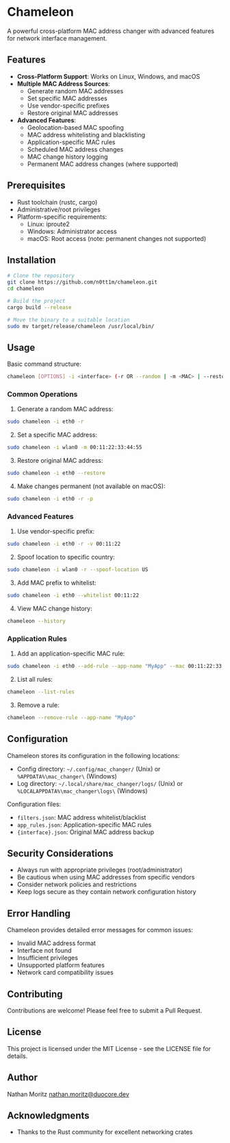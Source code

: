 # Chameleon

A powerful cross-platform MAC address changer with advanced features for network interface management.

## Features

- **Cross-Platform Support**: Works on Linux, Windows, and macOS
- **Multiple MAC Address Sources**:
    - Generate random MAC addresses
    - Set specific MAC addresses
    - Use vendor-specific prefixes
    - Restore original MAC addresses
- **Advanced Features**:
    - Geolocation-based MAC spoofing
    - MAC address whitelisting and blacklisting
    - Application-specific MAC rules
    - Scheduled MAC address changes
    - MAC change history logging
    - Permanent MAC address changes (where supported)

## Prerequisites

- Rust toolchain (rustc, cargo)
- Administrative/root privileges
- Platform-specific requirements:
    - Linux: iproute2
    - Windows: Administrator access
    - macOS: Root access (note: permanent changes not supported)

## Installation

```bash
# Clone the repository
git clone https://github.com/n0tt1m/chameleon.git
cd chameleon

# Build the project
cargo build --release

# Move the binary to a suitable location
sudo mv target/release/chameleon /usr/local/bin/
```

## Usage

Basic command structure:
```bash
chameleon [OPTIONS] -i <interface> (-r OR --random | -m <MAC> | --restore)
```

### Common Operations

1. Generate a random MAC address:
```bash
sudo chameleon -i eth0 -r
```

2. Set a specific MAC address:
```bash
sudo chameleon -i wlan0 -m 00:11:22:33:44:55
```

3. Restore original MAC address:
```bash
sudo chameleon -i eth0 --restore
```

4. Make changes permanent (not available on macOS):
```bash
sudo chameleon -i eth0 -r -p
```

### Advanced Features

1. Use vendor-specific prefix:
```bash
sudo chameleon -i eth0 -r -v 00:11:22
```

2. Spoof location to specific country:
```bash
sudo chameleon -i wlan0 -r --spoof-location US
```

3. Add MAC prefix to whitelist:
```bash
sudo chameleon -i eth0 --whitelist 00:11:22
```

4. View MAC change history:
```bash
chameleon --history
```

### Application Rules

1. Add an application-specific MAC rule:
```bash
sudo chameleon -i eth0 --add-rule --app-name "MyApp" --mac 00:11:22:33:44:55 --schedule "mon,tue,wed:09:00-17:00"
```

2. List all rules:
```bash
chameleon --list-rules
```

3. Remove a rule:
```bash
chameleon --remove-rule --app-name "MyApp"
```

## Configuration

Chameleon stores its configuration in the following locations:

- Config directory: `~/.config/mac_changer/` (Unix) or `%APPDATA%\mac_changer\` (Windows)
- Log directory: `~/.local/share/mac_changer/logs/` (Unix) or `%LOCALAPPDATA%\mac_changer\logs\` (Windows)

Configuration files:
- `filters.json`: MAC address whitelist/blacklist
- `app_rules.json`: Application-specific MAC rules
- `{interface}.json`: Original MAC address backup

## Security Considerations

- Always run with appropriate privileges (root/administrator)
- Be cautious when using MAC addresses from specific vendors
- Consider network policies and restrictions
- Keep logs secure as they contain network configuration history

## Error Handling

Chameleon provides detailed error messages for common issues:
- Invalid MAC address format
- Interface not found
- Insufficient privileges
- Unsupported platform features
- Network card compatibility issues

## Contributing

Contributions are welcome! Please feel free to submit a Pull Request.

## License

This project is licensed under the MIT License - see the LICENSE file for details.

## Author

Nathan Moritz <nathan.moritz@duocore.dev>

## Acknowledgments

- Thanks to the Rust community for excellent networking crates